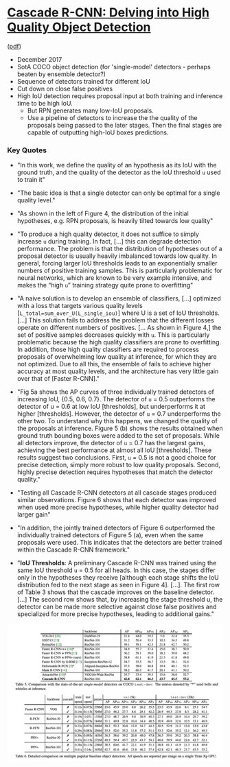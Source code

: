 # [Cascade R-CNN: Delving into High Quality Object Detection](https://arxiv.org/abs/1712.00726)

([pdf](https://arxiv.org/pdf/1712.00726.pdf))
- December 2017
- SotA COCO object detection (for 'single-model' detectors - perhaps beaten by ensemble detector?)
- Sequence of detectors trained for different IoU
- Cut down on close false positives
- High IoU detection requires proposal input at both training and inference time to be high IoU. 
    - But RPN generates many low-IoU proposals. 
    - Use a pipeline of detectors to increase the the quality of the proposals being passed to the later stages. Then the final stages are capable of outputting high-IoU boxes predictions.  

### Key Quotes
- "In this work, we define the quality of an hypothesis as its IoU with the ground truth, and the quality of the detector as the IoU threshold `u` used to train it"


- "The basic idea is that a single detector can only be optimal for a single quality level."


- "As shown in the left of Figure 4, the distribution of the initial hypotheses, e.g. RPN proposals, is heavily tilted towards low quality"


- "To produce a high quality detector, it does not suffice to simply increase `u` during training. In fact, [...] this can degrade detection performance. The problem is that the distribution of hypotheses out of a proposal detector is usually heavily imbalanced towards low quality. In general, forcing larger IoU thresholds leads to an exponentially smaller numbers of positive training samples. This is particularly problematic for neural networks, which are known to be very example intensive, and makes the “high `u`” training strategy quite prone to overfitting"


- "A naive solution is to develop an ensemble of classifiers, [...] optimized with a loss that targets various quality levels [`L_total=sum_over_U(L_single_iou)`] where U is a set of IoU thresholds. [...] This solution fails to address the problem that the different losses operate on different numbers of positives. [... As shown in Figure 4,] the set of positive samples decreases quickly with `u`. This is particularly problematic because the high quality classifiers are prone to overfitting. In addition, those high quality classifiers are required to process proposals of overwhelming low quality at inference, for which they are not optimized. Due to all this, the ensemble of fails to achieve higher accuracy at most quality levels, and the architecture has very little gain over that of [Faster R-CNN]."


- "Fig 5a shows the AP curves of three individually trained detectors of increasing IoU, {0.5, 0.6, 0.7}. The detector of `u` = 0.5 outperforms the detector of u = 0.6 at low IoU [thresholds], but underperforms it at higher [thresholds]. However, the detector of `u` = 0.7 underperforms the other two. To understand why this happens, we changed the quality of the proposals at inference.  Figure 5 (b) shows the results obtained when ground truth bounding boxes were added to the set of proposals. While all detectors improve, the detector of `u` = 0.7 has the largest gains, achieving the best performance at almost all IoU [thresholds]. These results suggest two conclusions. First, `u` = 0.5 is not a good choice for precise detection, simply more robust to low quality proposals. Second, highly precise detection requires hypotheses that match the detector quality."


- "Testing all Cascade R-CNN detectors at all cascade stages produced similar observations. Figure 6 shows that each detector was improved when used more precise hypotheses, while higher quality detector had larger gain"


- "In addition, the jointly trained detectors of Figure 6 outperformed the individually trained detectors of Figure 5 (a), even when the same proposals were used. This indicates that the detectors are better trained within the Cascade R-CNN framework."


- "**IoU Thresholds**: A preliminary Cascade R-CNN was trained using the same IoU threshold `u` = 0.5 for all heads. In this case, the stages differ only in the hypotheses they receive [although each stage shifts the IoU distribution fed to the next stage as seen in Figure 4]. [...]. The first row of Table 3 shows that the cascade improves on the baseline detector. [...] The second row shows that, by increasing the stage threshold u, the detector can be made more selective against close false positives and specialized for more precise hypotheses, leading to additional gains."


![Results and Comparison with other SotA models](images/cascade_rcnn_results.png)